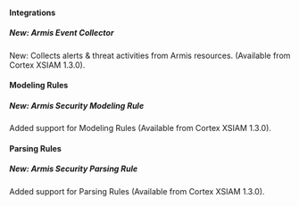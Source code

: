 
#### Integrations

##### New: Armis Event Collector

New: Collects alerts & threat activities from Armis resources. (Available from Cortex XSIAM 1.3.0).

#### Modeling Rules

##### New: Armis Security Modeling Rule

Added support for Modeling Rules (Available from Cortex XSIAM 1.3.0).

#### Parsing Rules

##### New: Armis Security Parsing Rule

Added support for Parsing Rules (Available from Cortex XSIAM 1.3.0).
